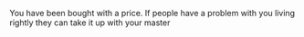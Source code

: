 You have been bought with a price. If people have a problem with you living rightly they can take it up with your master
